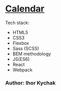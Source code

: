 # [Calendar](https://adoring-lovelace-9e5109.netlify.app)

Tech stack:
* HTML5
* CSS3
* Flexbox
* Sass (SCSS)
* BEM methodology
* JS(ES6)
* React
* Webpack

### Author: Ihor Kychak

